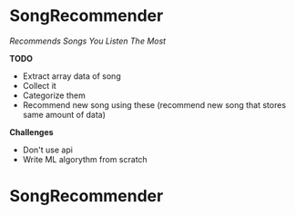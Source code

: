 # SongRecommender

*Recommends Songs You Listen The Most*


**TODO**
  - Extract array data of song
  - Collect it
  - Categorize them
  - Recommend new song using these (recommend new song that stores same amount of data)


**Challenges**
  - Don't use api
  - Write ML algorythm from scratch
# SongRecommender
